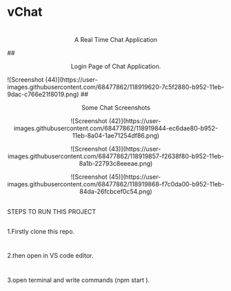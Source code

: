 # vChat
#
<p align="center"> A Real Time Chat Application </p>
##
<p align="center"> Login Page of Chat Application. </p>
<img align="center">![Screenshot (44)](https://user-images.githubusercontent.com/68477862/118919620-7c5f2880-b952-11eb-9dac-c766e21f8019.png)
##
<p align="center">Some Chat Screenshots </p>
<p align="center">![Screenshot (42)](https://user-images.githubusercontent.com/68477862/118919844-ec6dae80-b952-11eb-8a04-1ae71254df86.png)</p>
<p align="center">![Screenshot (43)](https://user-images.githubusercontent.com/68477862/118919857-f2638f80-b952-11eb-8a1b-22793c8eeeae.png)</p>
<p align="center">![Screenshot (45)](https://user-images.githubusercontent.com/68477862/118919868-f7c0da00-b952-11eb-84da-26fcbcef0c54.png)</p>


##
STEPS TO RUN THIS PROJECT
##
1.Firstly clone this repo.
#
2.then open in VS code editor.
#
3.open terminal and write commands (npm start ).
   

